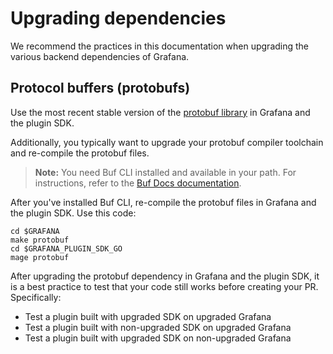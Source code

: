 # Upgrading dependencies

We recommend the practices in this documentation when upgrading the various backend dependencies of Grafana.

## Protocol buffers (protobufs)

Use the most recent stable version of the [protobuf library](http://github.com/golang/protobuf) in Grafana and the plugin SDK. 

Additionally, you typically want to upgrade your protobuf compiler toolchain and re-compile the protobuf files.

> **Note:** You need Buf CLI installed and available in your path. For instructions, refer to the [Buf Docs documentation](https://buf.build/docs/installation).

After you've installed Buf CLI, re-compile the protobuf files in Grafana and the plugin SDK. Use this code:

```shell
cd $GRAFANA
make protobuf
cd $GRAFANA_PLUGIN_SDK_GO
mage protobuf
```

After upgrading the protobuf dependency in Grafana and the plugin SDK, it is a best practice to test that your code still works before creating your PR. Specifically:

- Test a plugin built with upgraded SDK on upgraded Grafana
- Test a plugin built with non-upgraded SDK on upgraded Grafana
- Test a plugin built with upgraded SDK on non-upgraded Grafana
